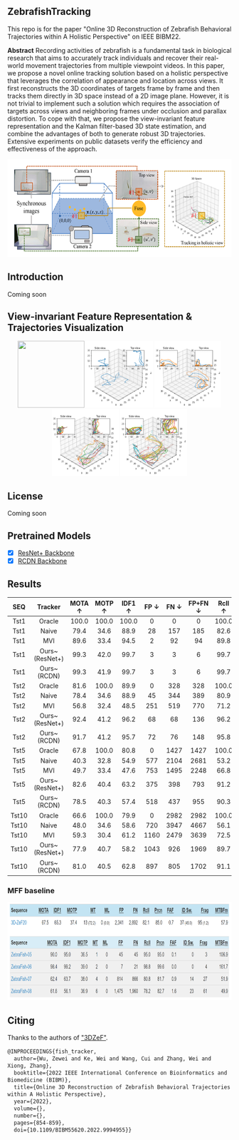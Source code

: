## ZebrafishTracking
This repo is for the paper "Online 3D Reconstruction of Zebrafish Behavioral Trajectories within A Holistic Perspective" on IEEE BIBM22.

**Abstract** Recording activities of zebrafish is a fundamental task in biological research that aims to accurately track individuals and recover their real-world movement trajectories from multiple viewpoint videos. In this paper, we propose a novel online tracking solution based on a holistic perspective that leverages the correlation of appearance and location across views. It first reconstructs the 3D coordinates of targets frame by frame and then tracks them directly in 3D space instead of a 2D image plane. However, it is not trivial to implement such a solution which requires the association of targets across views and neighboring frames under occlusion and parallax
distortion. To cope with that, we propose the view-invariant feature representation and the Kalman filter-based 3D state estimation, and combine the advantages of both to generate robust 3D trajectories. Extensive experiments on public datasets verify the efficiency and effectiveness of the approach.

<div align="center">
<img src="./figs/illustration.png" width ="600" height ="220" alt="">
</div>

## Introduction
Coming soon


## View-invariant Feature Representation & Trajectories Visualization
<div align="center">
<!-- <img src="./consistency.gif" width ="150" height ="150" alt=""><img src="./figs/consistency_o7.gif" width ="150" height ="150" alt=""> -->

<img src="./figs/coherence.gif" width ="150" height ="150" alt="">
<img src="./modules/utils/show/05.png" width ="150" height ="150" alt="">
<img src="./modules/utils/show/06.png" width ="150" height ="150" alt="">
<img src="./modules/utils/show/07.png" width ="150" height ="150" alt="">
<img src="./modules/utils/show/08.png" width ="150" height ="150" alt="">
</div>

## License
Coming soon

##  Pretrained Models
- [x] [ResNet+ Backbone](https://drive.google.com/file/d/1joZMPoQjrmwq0DgPy7p0v-bvtJQ3CWwM/view?usp=sharing)
- [x] [RCDN Backbone](https://drive.google.com/file/d/1idm9ZWKeSzVZw1AHVfSfzMfaDRfLjq4P/view?usp=sharing)

## Results
 SEQ | Tracker       | MOTA $\uparrow$         | MOTP $\uparrow$         | IDF1 $\uparrow$         | FP $\downarrow$     | FN $\downarrow$     | FP+FN $\downarrow$  | Rcll $\uparrow$         | Prcn $\uparrow$         | MT $\uparrow$ | ML $\downarrow$ | Frag $\downarrow$     | IDS $\downarrow$    | MTBFm $\uparrow$       
:---:|:-------------:|:-----------------------:|:-----------------------:|:-----------------------:|:-------------------:|:-------------------:|:-------------------:|:-----------------------:|:-----------------------:|:-------------:|:---------------:|:---------------------:|:-------------------:|:----------------------:
  Tst1  | Oracle        |     100.0  |     100.0  |     100.0  |     0  |     0  |     0  |     100.0  |     100.0  |  1            | 0               |     0    | 0                   |     900   
  Tst1  | Naive         | 79.4                    | 34.6                    | 88.9                    | 28                  | 157                 | 185                 |  82.6                   |  96.4                   |  1            |  0              | 30                    |  0                  | 12.2                   
  Tst1  | MVI           | 89.6                    | 33.4                    | 94.5                    | 2                   | 92                  | 94                  |  89.8                   |  99.8                   |  1            |  0              | 18                    |  0                  | 21.8                   
  Tst1  | Ours~(ResNet+) |   99.3            |   42.0            |   99.7            |   3           |   3           |   6           |   99.7            |   99.7            |  1            |  0              |   3             |  0                  |   128.1          
  Tst1  | Ours~(RCDN)   |   99.3            | 41.9                    |   99.7            |   3           |   3           |   6           |   99.7            |   99.7            |  1            |  0              |   3             |  0                  |   128.1          
  Tst2  | Oracle        | 81.6                    |     100.0  | 89.9                    |     0  | 328                 | 328                 |     100.0  |  81.6                   |  2            |  0              |     25   |     0  | 27.4                   
  Tst2  | Naive         | 78.4                    | 34.6                    | 88.9                    |   45          | 344                 | 389                 |  80.9                   |   97.0            |  1            |  0              | 44                    |   0           | 16.2                   
  Tst2  | MVI           | 56.8                    | 32.4                    | 48.5                    |  251                | 519                 | 770                 |  71.2                   |  83.6                   |  1            |  0              | 61                    |  8                  | 10.1                   
  Tst2  | Ours~(ResNet+) |   92.4            |   41.2            |   96.2            |  68                 |   68          |   136         |   96.2            |  96.2                   |   2     |  0              |   24            |   0           |   34.6           
  Tst2  | Ours~(RCDN)   | 91.7                    |   41.2            | 95.7                    | 72                  | 76                  | 148                 |  95.8                   |  96.0                   |   2     |  0              | 30                    | 2                   | 27.4                   
  Tst5  | Oracle        | 67.8                    |     100.0  |     80.8   |     0  | 1427                | 1427                |     100.0  |  67.8                   |  1            |  0              |     50   |     0  |     28.1  
  Tst5  | Naive         | 40.3                    | 32.8                    | 54.9                    | 577                 | 2104                | 2681                |  53.2                   |  80.6                   |  1            |  0              | 200                   |   6           | 5.9                    
  Tst5  | MVI           | 49.7                    | 33.4                    | 47.6                    | 753                 | 1495                | 2248                |  66.8                   |  80.0                   |  1            |  0              | 123                   |  15                 | 11.5                   
  Tst5  | Ours~(ResNet+) |   82.6            |   40.4            |   63.2            |   375         |   398         |   793         |   91.2            |   91.6            |   5     |  0              |   112           | 12                  |   17.7           
  Tst5  | Ours~(RCDN)   | 78.5                    | 40.3                    | 57.4                    | 518                 | 437                 | 955                 |  90.3                   |  88.7                   |   5     |  0              | 130                   | 12                  | 15.2                   
  Tst10  | Oracle        | 66.6                    |     100.0  |     79.9   |     0  | 2982                | 2982                |     100.0  |  66.6                   |  1            |  0              |     119  |     0  |     23.1  
  Tst10  | Naive         | 48.0                    | 34.6                    | 58.6                    | 720                 | 3947                | 4667                |  56.1                   |  87.5                   |  0            |  0              | 246                   |   12          | 9.8                    
  Tst10  | MVI           | 59.3                    | 30.4                    | 61.2                    | 1160                | 2479                | 3639                |  72.5                   |  84.9                   |  2            |  0              | 343                   |  20                 | 9.3                    
  Tst10  | Ours~(ResNet+) | 77.9                    |   40.7            | 58.2                    | 1043                |  926                |  1969               |  89.7                   |  88.6                   |   10    |  0              | 263                   | 18                  | 14.9                   
  Tst10  | Ours~(RCDN)   |   81.0            | 40.5                    |   62.8            |   897         |   805         |   1702        |   91.1            |   90.1            |   10    |  0              |   244           |   12          |   16.3    

### MFF baseline
<div align="center">
<img src="./figs/MFF.png" width ="850" height ="220" alt="">
</div>

## Citing 
Thanks to the authors of ["3DZeF"](https://vap.aau.dk/3d-zef/).

```
@INPROCEEDINGS{fish_tracker,
  author={Wu, Zewei and Ke, Wei and Wang, Cui and Zhang, Wei and Xiong, Zhang},
  booktitle={2022 IEEE International Conference on Bioinformatics and Biomedicine (BIBM)}, 
  title={Online 3D Reconstruction of Zebrafish Behavioral Trajectories within A Holistic Perspective}, 
  year={2022},
  volume={},
  number={},
  pages={854-859},
  doi={10.1109/BIBM55620.2022.9994955}}
```
